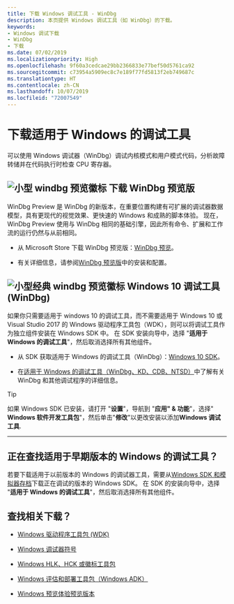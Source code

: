 ```yaml
---
title: 下载 Windows 调试工具 - WinDbg
description: 本页提供 Windows 调试工具（如 WinDbg）的下载。
keywords:
- Windows 调试下载
- WinDbg
- 下载
ms.date: 07/02/2019
ms.localizationpriority: High
ms.openlocfilehash: 9f60a3cedcae29bb2366833e77bef50d5761ca92
ms.sourcegitcommit: c73954a5909ec8c7e189f77fd5813f2eb749687c
ms.translationtype: HT
ms.contentlocale: zh-CN
ms.lasthandoff: 10/07/2019
ms.locfileid: "72007549"
---
```

# <a name="download-debugging-tools-for-windows"></a>下载适用于 Windows 的调试工具

可以使用 Windows 调试器（WinDbg）调试内核模式和用户模式代码，分析故障转储并在代码执行时检查 CPU 寄存器。

## <a name="small-windbg-preview-logoimageswindbgx-preview-logopng-download-windbg-preview"></a>![小型 windbg 预览徽标](images/windbgx-preview-logo.png) 下载 WinDbg 预览版

WinDbg Preview 是 WinDbg 的新版本，在重要位置构建有可扩展的调试器数据模型，具有更现代的视觉效果、更快速的 Windows 和成熟的脚本体验。 现在，WinDbg Preview 使用与 WinDbg 相同的基础引擎，因此所有命令、扩展和工作流的运行仍然与从前相同。

 - 从 Microsoft Store 下载 WinDbg 预览版：[WinDbg 预览](https://www.microsoft.com/store/p/windbg/9pgjgd53tn86)。

 - 有关详细信息，请参阅[WinDbg 预览版](https://docs.microsoft.com/windows-hardware/drivers/debugger/windbg-install-preview)中的安装和配置。

## <a name="small-classic-windbg-preview-logoimageswindbg-classic-logopng-debugging-tools-for-windows-10-windbg"></a>![小型经典 windbg 预览徽标](images/windbg-classic-logo.png) Windows 10 调试工具 (WinDbg)

如果你只需要适用于 windows 10 的调试工具，而不需要适用于 Windows 10 或 Visual Studio 2017 的 Windows 驱动程序工具包（WDK），则可以将调试工具作为独立组件安装在 Windows SDK 中。 在 SDK 安装向导中，选择 "**适用于 Windows 的调试工具**"，然后取消选择所有其他组件。

 - 从 SDK 获取适用于 Windows 的调试工具（WinDbg）：[Windows 10 SDK](https://developer.microsoft.com/windows/downloads/windows-10-sdk)。

 - 在[适用于 Windows 的调试工具（WinDbg、KD、CDB、NTSD）](https://docs.microsoft.com/windows-hardware/drivers/debugger/)中了解有关 WinDbg 和其他调试程序的详细信息。

> [!TIP]
> 如果 Windows SDK 已安装，请打开 "**设置**"，导航到 "**应用" & 功能**"，选择" **Windows 软件开发工具包**"，然后单击"**修改**"以更改安装以添加**Windows 调试工具**.

-------------------

## <a name="looking-for-the-debugging-tools-for-earlier-version-of-windows"></a>正在查找适用于早期版本的 Windows 的调试工具？

若要下载适用于以前版本的 Windows 的调试器工具，需要从[Windows SDK 和模拟器存档](https://developer.microsoft.com/windows/downloads/sdk-archive)下载正在调试的版本的 Windows SDK。 在 SDK 的安装向导中，选择 "**适用于 Windows 的调试工具**"，然后取消选择所有其他组件。

## <a name="looking-for-related-downloads"></a>查找相关下载？

 - [Windows 驱动程序工具包 (WDK)](https://docs.microsoft.com/windows-hardware/drivers/download-the-wdk)

 - [Windows 调试器符号](debugger-download-symbols.md)  

 - [Windows HLK、HCK 或徽标工具包](https://docs.microsoft.com/windows-hardware/test/hlk/windows-hardware-lab-kit)

 - [Windows 评估和部署工具包（Windows ADK）](https://docs.microsoft.com/windows-hardware/get-started/adk-install)

 - [Windows 预览体验预览版本](https://insider.windows.com/)
